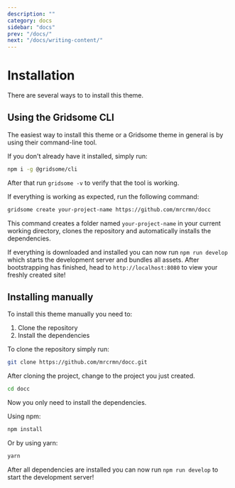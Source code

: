 ```yaml
---
description: ""
category: docs
sidebar: "docs"
prev: "/docs/"
next: "/docs/writing-content/"
---
```


# Installation

There are several ways to to install this theme.

## Using the Gridsome CLI

The easiest way to install this theme or a Gridsome theme in general is by using their command-line tool.

If you don't already have it installed, simply run:

```bash
npm i -g @gridsome/cli
```

After that run `gridsome -v` to verify that the tool is working.

If everything is working as expected, run the following command:

```bash
gridsome create your-project-name https://github.com/mrcrmn/docc
```

This command creates a folder named `your-project-name` in your current working directory, clones the repository and automatically installs the dependencies.

If everything is downloaded and installed you can now run `npm run develop` which starts the development server and bundles all assets. After bootstrapping has finished, head to `http://localhost:8080` to view your freshly created site!

## Installing manually

To install this theme manually you need to:

1. Clone the repository
2. Install the dependencies

To clone the repository simply run:

```bash
git clone https://github.com/mrcrmn/docc.git
```

After cloning the project, change to the project you just created.

```bash
cd docc
```

Now you only need to install the dependencies.

Using npm:

```bash
npm install
```

Or by using yarn:

```bash
yarn
```

After all dependencies are installed you can now run `npm run develop` to start the development server!
